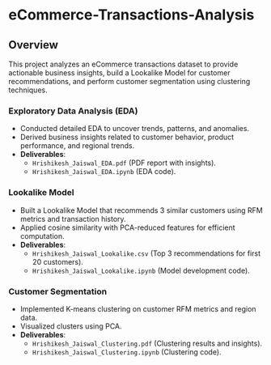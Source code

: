 # eCommerce-Transactions-Analysis

## Overview
This project analyzes an eCommerce transactions dataset to provide actionable business insights, build a Lookalike Model for customer recommendations, and perform customer segmentation using clustering techniques.

### Exploratory Data Analysis (EDA)
- Conducted detailed EDA to uncover trends, patterns, and anomalies.
- Derived business insights related to customer behavior, product performance, and regional trends.
- **Deliverables**:
  - `Hrishikesh_Jaiswal_EDA.pdf` (PDF report with insights).
  - `Hrishikesh_Jaiswal_EDA.ipynb` (EDA code).

### Lookalike Model
- Built a Lookalike Model that recommends 3 similar customers using RFM metrics and transaction history.
- Applied cosine similarity with PCA-reduced features for efficient computation.
- **Deliverables**:
  - `Hrishikesh_Jaiswal_Lookalike.csv` (Top 3 recommendations for first 20 customers).
  - `Hrishikesh_Jaiswal_Lookalike.ipynb` (Model development code).

### Customer Segmentation
- Implemented K-means clustering on customer RFM metrics and region data.
- Visualized clusters using PCA.
- **Deliverables**:
  - `Hrishikesh_Jaiswal_Clustering.pdf` (Clustering results and insights).
  - `Hrishikesh_Jaiswal_Clustering.ipynb` (Clustering code).

